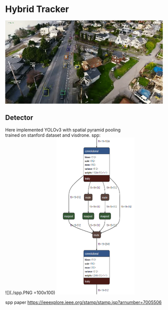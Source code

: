# Hybrid Tracker

![](./demo.gif)

## Detector

Here implemented YOLOv3 with spatial pyramid pooling  
trained on stanford dataset and visdrone. 
spp:  
![](./spp.PNG =100x100)
<img src="./spp.PNG" height="500" width="250"/>










spp paper
https://ieeexplore.ieee.org/stamp/stamp.jsp?arnumber=7005506
